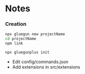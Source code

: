 # Notes

### Creation

```bash
npx gluegun new projectName
cd projectName
npm link

npx gluegunplus init

```

- Edit config/commands.json
- Add extensions in src/extensions


